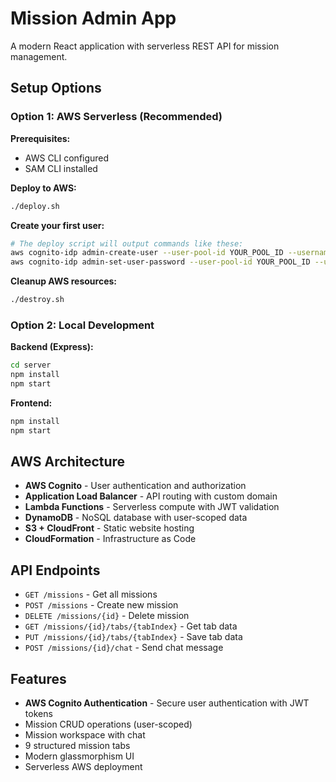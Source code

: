 # Mission Admin App

A modern React application with serverless REST API for mission management.

## Setup Options

### Option 1: AWS Serverless (Recommended)

**Prerequisites:**
- AWS CLI configured
- SAM CLI installed

**Deploy to AWS:**
```bash
./deploy.sh
```

**Create your first user:**
```bash
# The deploy script will output commands like these:
aws cognito-idp admin-create-user --user-pool-id YOUR_POOL_ID --username admin --temporary-password TempPass123! --message-action SUPPRESS
aws cognito-idp admin-set-user-password --user-pool-id YOUR_POOL_ID --username admin --password YourPassword123! --permanent
```

**Cleanup AWS resources:**
```bash
./destroy.sh
```

### Option 2: Local Development

**Backend (Express):**
```bash
cd server
npm install
npm start
```

**Frontend:**
```bash
npm install
npm start
```

## AWS Architecture

- **AWS Cognito** - User authentication and authorization
- **Application Load Balancer** - API routing with custom domain
- **Lambda Functions** - Serverless compute with JWT validation
- **DynamoDB** - NoSQL database with user-scoped data
- **S3 + CloudFront** - Static website hosting
- **CloudFormation** - Infrastructure as Code

## API Endpoints

- `GET /missions` - Get all missions
- `POST /missions` - Create new mission
- `DELETE /missions/{id}` - Delete mission
- `GET /missions/{id}/tabs/{tabIndex}` - Get tab data
- `PUT /missions/{id}/tabs/{tabIndex}` - Save tab data
- `POST /missions/{id}/chat` - Send chat message

## Features

- **AWS Cognito Authentication** - Secure user authentication with JWT tokens
- Mission CRUD operations (user-scoped)
- Mission workspace with chat
- 9 structured mission tabs
- Modern glassmorphism UI
- Serverless AWS deployment